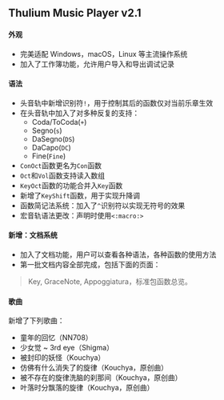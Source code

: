 ## Thulium Music Player v2.1

#### 外观
- 完美适配 Windows，macOS，Linux 等主流操作系统
- 加入了工作簿功能，允许用户导入和导出调试记录

#### 语法
- 头音轨中新增识别符`!`，用于控制其后的函数仅对当前乐章生效
- 在头音轨中加入了对多种反复的支持：
  - Coda/ToCoda(`+`)
  - Segno(`s`)
  - DaSegno(`DS`)
  - DaCapo(`DC`)
  - Fine(`Fine`)
- `ConOct`函数更名为`Con`函数
- `Oct`和`Vol`函数支持读入数组
- `KeyOct`函数的功能合并入`Key`函数
- 新增了`KeyShift`函数，用于实现升降调
- 函数简记法系统：加入了`^`识别符以实现无符号的效果
- 宏音轨语法更改：声明时使用`<:macro:>`

#### 新增：文档系统
- 加入了文档功能，用户可以查看各种语法，各种函数的使用方法
- 第一批文档内容全部完成，包括下面的页面：

> Key, GraceNote, Appoggiatura，标准包函数总览。

#### 歌曲

新增了下列歌曲：
- 童年的回忆（NN708）
- 少女觉 ~ 3rd eye（Shigma）
- 被封印的妖怪（Kouchya）
- 仿佛有什么消失了的旋律（Kouchya，原创曲）
- 被不存在的旋律洗脑的刹那间（Kouchya，原创曲）
- 叶落时分飘落的旋律（Kouchya，原创曲）

